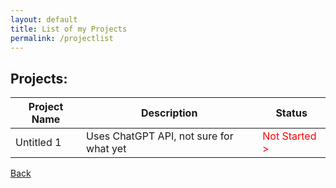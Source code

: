 ```yaml
---
layout: default
title: List of my Projects
permalink: /projectlist
---
```

## Projects:
| Project Name | Description| Status |
|-------|--------|---------|
| Untitled 1 | Uses ChatGPT API, not sure for what yet | <span style="color:red;">Not Started > </span> |

[Back](https://chrisgitn.github.io/)